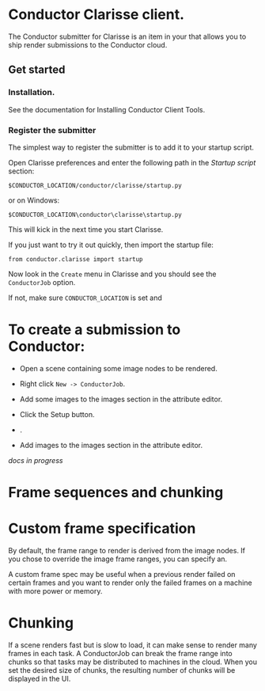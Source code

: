 
# Conductor Clarisse client.

The Conductor submitter for Clarisse is an item in your that allows you to ship render submissions to the Conductor cloud.


## Get started
### Installation.

See the documentation for Installing Conductor Client Tools.

### Register the submitter
The simplest way to register the submitter is to add it to your startup script.

Open Clarisse preferences and enter the following path in the *Startup script* section:

`$CONDUCTOR_LOCATION/conductor/clarisse/startup.py`

or on Windows:

`$CONDUCTOR_LOCATION\conductor\clarisse\startup.py`

This will kick in the next time you start Clarisse.

If you just want to try it out quickly, then import the startup file:

`from conductor.clarisse import startup`

Now look in the `Create` menu in Clarisse and you should see the `ConductorJob` option. 

If not, make sure `CONDUCTOR_LOCATION` is set and 


# To create a submission to Conductor:

* Open a scene containing some image nodes to be rendered.

* Right click `New -> ConductorJob`.
* Add some images to the images section in the attribute editor.
* Click the Setup button.
* .
* Add images to the images section in the attribute editor.

*docs in progress*


# Frame sequences and chunking


# Custom frame specification
By default, the frame range to render is derived from the image nodes. If you chose to override the image frame ranges, you can specify an.

A custom frame spec may be useful when a previous render failed on certain frames and you want to render only the failed frames on a machine with more power or memory.

# Chunking
If a scene renders fast but is slow to load, it can make sense to render many frames in each task. A ConductorJob can break the frame range into chunks so that tasks may be distributed to machines in the cloud. When you set the desired size of chunks, the resulting number of chunks will be displayed in the UI.
